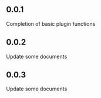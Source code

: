 ## 0.0.1

Completion of basic plugin functions

## 0.0.2

Update some documents

## 0.0.3

Update some documents
